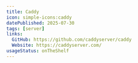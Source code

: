 ```yaml
---
title: Caddy
icon: simple-icons:caddy
datePublished: 2025-07-30
tags: [server]
links:
  GitHub: https://github.com/caddyserver/caddy
  Website: https://caddyserver.com/
usageStatus: onTheShelf
---
```

